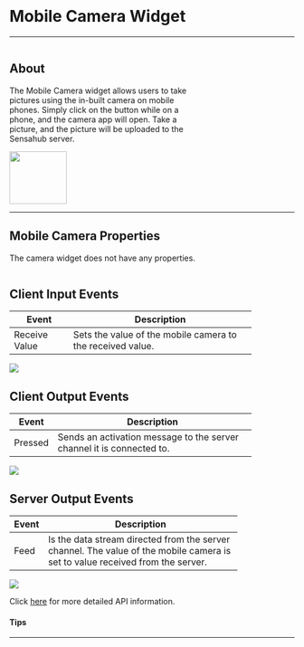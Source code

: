 <!-- Mobile Camera Widget Help Markdown -->
<link rel="stylesheet" type="text/css" media="all" href="/help/markdown_styles.css"/>
<br>

# Mobile Camera Widget

___
<div class="column-container">
<div class="column row-container" style="width:65%">


## About

The Mobile Camera widget allows users to take pictures using the in-built camera on mobile phones. Simply click on the button while on a phone, and the camera app will open. Take a picture, and the picture will be uploaded to the Sensahub server.

</div>

<div class="column row-container">
<img src="/images/help/mobile_camera/mobile_camera.png" width="101" height="93">
</div>
</div>

___

## Mobile Camera Properties
The camera widget does not have any properties.


<div class="column-container">
<div class="column row-container" style="width:85%;">

## Client Input Events
| Event | Description |
| ----- | ----------- |
| Receive Value | Sets the value of the mobile camera to the received value.


</div>
<div class="column row-container">
<img src="/images/help/mobile_camera/mobile_client_input.png">
</div>
</div>


<div class="column-container">
<div class="column row-container" style="width:85%;">


## Client Output Events
| Event | Description |
| ----- | ----------- |
| Pressed | Sends an activation message to the server channel it is connected to. ​

</div>
<div class="column row-container">
<img src="/images/help/mobile_camera/mobile_client_output.png">
</div>
</div>


<div class="column-container">
<div class="column row-container" style="width:80%;">

## Server Output Events
| Event | Description |
| ----- | ----------- |
| Feed | Is the data stream directed from the server channel. The value of the mobile camera is set to value received from the server.

</div>
<div class="column row-container">
<img src="/images/help/mobile_camera/mobile_server_input.png">
</div>
</div>

Click [here](http:www.google.com "API Info") for more detailed API information.

#### Tips
>

---